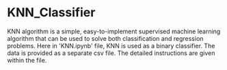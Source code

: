 # KNN_Classifier
 KNN algorithm is a simple, easy-to-implement supervised machine learning algorithm that can be used to solve both classification and regression problems. Here in 'KNN.ipynb' file,  KNN is used as a binary classifier. The data is provided as a separate csv file. The detailed instructions are given within the file.  
